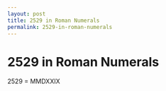 ```yaml
---
layout: post
title: 2529 in Roman Numerals
permalink: 2529-in-roman-numerals
---
```


# 2529 in Roman Numerals

2529 = MMDXXIX
